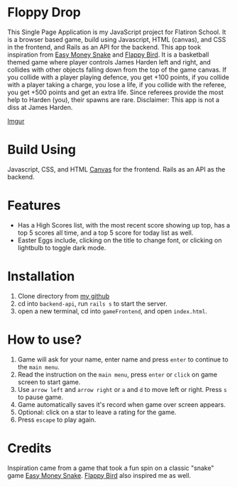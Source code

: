 # Floppy Drop

This Single Page Application is my JavaScript project for Flatiron School. It is a browser based game, build using Javascript, HTML (canvas), and CSS in the frontend, and Rails as an API for the backend. This app took inspiration from [Easy Money Snake](http://easymoneysnake.com/) and [Flappy Bird](https://flappybird.io/). It is a basketball themed game where player controls James Harden left and right, and collides with other objects falling down from the top of the game canvas. If you collide with a player playing defence, you get +100 points, if you collide with a player taking a charge, you lose a life, if you collide with the referee, you get +500 points and get an extra life. Since referees provide the most help to Harden (you), their spawns are rare. Disclaimer: This app is not a diss at James Harden.

[Imgur](https://imgur.com/37qaafC)

# Build Using

Javascript, CSS, and HTML [Canvas](https://www.w3schools.com/html/html5_canvas.asp) for the frontend.
Rails as an API as the backend.

# Features

- Has a High Scores list, with the most recent score showing up top, has a top 5 scores all time, and a top 5 score for today list as well.
- Easter Eggs include, clicking on the title to change font, or clicking on lightbulb to toggle dark mode.

# Installation

1. Clone directory from [my github](https://github.com/michaelcheny/Javascript-project)
2. cd into `backend-api`, run `rails s` to start the server.
3. open a new terminal, cd into `gameFrontend`, and open `index.html`.

# How to use?

1. Game will ask for your name, enter name and press `enter` to continue to the `main menu`.
2. Read the instruction on the `main menu`, press `enter` or `click` on game screen to start game.
3. Use `arrow left` and `arrow right` or `a` and `d` to move left or right. Press `s` to pause game.
4. Game automatically saves it's record when game over screen appears.
5. Optional: click on a star to leave a rating for the game.
6. Press `escape` to play again.

# Credits

Inspiration came from a game that took a fun spin on a classic "snake" game [Easy Money Snake](http://easymoneysnake.com/). [Flappy Bird](https://flappybird.io/) also inspired me as well.
